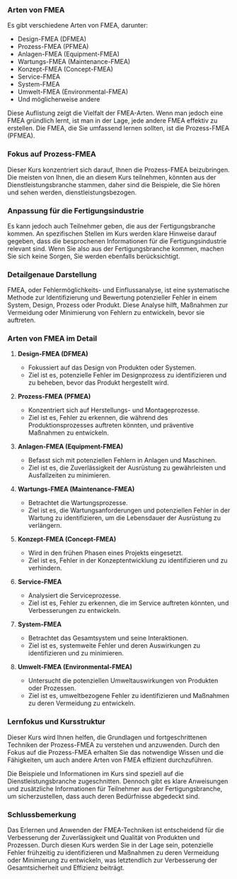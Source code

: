 ### Arten von FMEA

Es gibt verschiedene Arten von FMEA, darunter:

- Design-FMEA (DFMEA)
- Prozess-FMEA (PFMEA)
- Anlagen-FMEA (Equipment-FMEA)
- Wartungs-FMEA (Maintenance-FMEA)
- Konzept-FMEA (Concept-FMEA)
- Service-FMEA
- System-FMEA
- Umwelt-FMEA (Environmental-FMEA)
- Und möglicherweise andere

Diese Auflistung zeigt die Vielfalt der FMEA-Arten. Wenn man jedoch eine FMEA gründlich lernt, ist man in der Lage, jede andere FMEA effektiv zu erstellen. Die FMEA, die Sie umfassend lernen sollten, ist die Prozess-FMEA (PFMEA).

### Fokus auf Prozess-FMEA

Dieser Kurs konzentriert sich darauf, Ihnen die Prozess-FMEA beizubringen. Die meisten von Ihnen, die an diesem Kurs teilnehmen, könnten aus der Dienstleistungsbranche stammen, daher sind die Beispiele, die Sie hören und sehen werden, dienstleistungsbezogen.

### Anpassung für die Fertigungsindustrie

Es kann jedoch auch Teilnehmer geben, die aus der Fertigungsbranche kommen. An spezifischen Stellen im Kurs werden klare Hinweise darauf gegeben, dass die besprochenen Informationen für die Fertigungsindustrie relevant sind. Wenn Sie also aus der Fertigungsbranche kommen, machen Sie sich keine Sorgen, Sie werden ebenfalls berücksichtigt.

### Detailgenaue Darstellung

FMEA, oder Fehlermöglichkeits- und Einflussanalyse, ist eine systematische Methode zur Identifizierung und Bewertung potenzieller Fehler in einem System, Design, Prozess oder Produkt. Diese Analyse hilft, Maßnahmen zur Vermeidung oder Minimierung von Fehlern zu entwickeln, bevor sie auftreten.

### Arten von FMEA im Detail

1. **Design-FMEA (DFMEA)**

   - Fokussiert auf das Design von Produkten oder Systemen.
   - Ziel ist es, potenzielle Fehler im Designprozess zu identifizieren und zu beheben, bevor das Produkt hergestellt wird.
2. **Prozess-FMEA (PFMEA)**

   - Konzentriert sich auf Herstellungs- und Montageprozesse.
   - Ziel ist es, Fehler zu erkennen, die während des Produktionsprozesses auftreten könnten, und präventive Maßnahmen zu entwickeln.
3. **Anlagen-FMEA (Equipment-FMEA)**

   - Befasst sich mit potenziellen Fehlern in Anlagen und Maschinen.
   - Ziel ist es, die Zuverlässigkeit der Ausrüstung zu gewährleisten und Ausfallzeiten zu minimieren.
4. **Wartungs-FMEA (Maintenance-FMEA)**

   - Betrachtet die Wartungsprozesse.
   - Ziel ist es, die Wartungsanforderungen und potenziellen Fehler in der Wartung zu identifizieren, um die Lebensdauer der Ausrüstung zu verlängern.
5. **Konzept-FMEA (Concept-FMEA)**

   - Wird in den frühen Phasen eines Projekts eingesetzt.
   - Ziel ist es, Fehler in der Konzeptentwicklung zu identifizieren und zu verhindern.
6. **Service-FMEA**

   - Analysiert die Serviceprozesse.
   - Ziel ist es, Fehler zu erkennen, die im Service auftreten könnten, und Verbesserungen zu entwickeln.
7. **System-FMEA**

   - Betrachtet das Gesamtsystem und seine Interaktionen.
   - Ziel ist es, systemweite Fehler und deren Auswirkungen zu identifizieren und zu minimieren.
8. **Umwelt-FMEA (Environmental-FMEA)**

   - Untersucht die potenziellen Umweltauswirkungen von Produkten oder Prozessen.
   - Ziel ist es, umweltbezogene Fehler zu identifizieren und Maßnahmen zu deren Vermeidung zu entwickeln.

### Lernfokus und Kursstruktur

Dieser Kurs wird Ihnen helfen, die Grundlagen und fortgeschrittenen Techniken der Prozess-FMEA zu verstehen und anzuwenden. Durch den Fokus auf die Prozess-FMEA erhalten Sie das notwendige Wissen und die Fähigkeiten, um auch andere Arten von FMEA effizient durchzuführen.

Die Beispiele und Informationen im Kurs sind speziell auf die Dienstleistungsbranche zugeschnitten. Dennoch gibt es klare Anweisungen und zusätzliche Informationen für Teilnehmer aus der Fertigungsbranche, um sicherzustellen, dass auch deren Bedürfnisse abgedeckt sind.

### Schlussbemerkung

Das Erlernen und Anwenden der FMEA-Techniken ist entscheidend für die Verbesserung der Zuverlässigkeit und Qualität von Produkten und Prozessen. Durch diesen Kurs werden Sie in der Lage sein, potenzielle Fehler frühzeitig zu identifizieren und Maßnahmen zu deren Vermeidung oder Minimierung zu entwickeln, was letztendlich zur Verbesserung der Gesamtsicherheit und Effizienz beiträgt.
